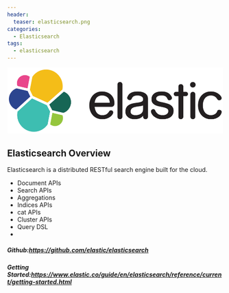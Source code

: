 ```yaml
---
header:
  teaser: elasticsearch.png
categories:
  - Elasticsearch
tags:
  - elasticsearch
---
```


![](/images/elasticsearch.png)

## Elasticsearch Overview
Elasticsearch is a distributed RESTful search engine built for the cloud.
* Document APIs
* Search APIs
* Aggregations
* Indices APIs
* cat APIs
* Cluster APIs
* Query DSL
* 

##### Github:https://github.com/elastic/elasticsearch
##### Getting Started:https://www.elastic.co/guide/en/elasticsearch/reference/current/getting-started.html
